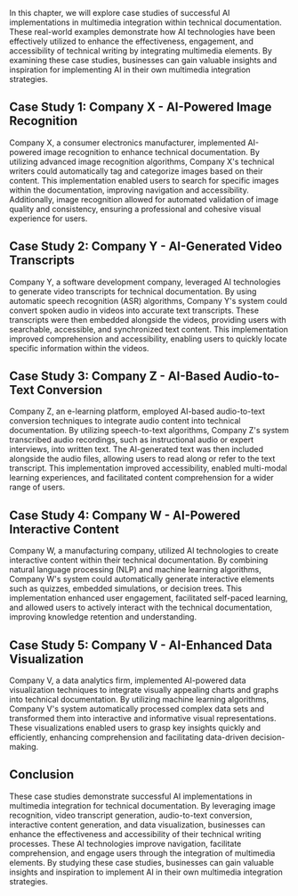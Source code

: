 
In this chapter, we will explore case studies of successful AI implementations in multimedia integration within technical documentation. These real-world examples demonstrate how AI technologies have been effectively utilized to enhance the effectiveness, engagement, and accessibility of technical writing by integrating multimedia elements. By examining these case studies, businesses can gain valuable insights and inspiration for implementing AI in their own multimedia integration strategies.

**Case Study 1: Company X - AI-Powered Image Recognition**
----------------------------------------------------------

Company X, a consumer electronics manufacturer, implemented AI-powered image recognition to enhance technical documentation. By utilizing advanced image recognition algorithms, Company X's technical writers could automatically tag and categorize images based on their content. This implementation enabled users to search for specific images within the documentation, improving navigation and accessibility. Additionally, image recognition allowed for automated validation of image quality and consistency, ensuring a professional and cohesive visual experience for users.

**Case Study 2: Company Y - AI-Generated Video Transcripts**
------------------------------------------------------------

Company Y, a software development company, leveraged AI technologies to generate video transcripts for technical documentation. By using automatic speech recognition (ASR) algorithms, Company Y's system could convert spoken audio in videos into accurate text transcripts. These transcripts were then embedded alongside the videos, providing users with searchable, accessible, and synchronized text content. This implementation improved comprehension and accessibility, enabling users to quickly locate specific information within the videos.

**Case Study 3: Company Z - AI-Based Audio-to-Text Conversion**
---------------------------------------------------------------

Company Z, an e-learning platform, employed AI-based audio-to-text conversion techniques to integrate audio content into technical documentation. By utilizing speech-to-text algorithms, Company Z's system transcribed audio recordings, such as instructional audio or expert interviews, into written text. The AI-generated text was then included alongside the audio files, allowing users to read along or refer to the text transcript. This implementation improved accessibility, enabled multi-modal learning experiences, and facilitated content comprehension for a wider range of users.

**Case Study 4: Company W - AI-Powered Interactive Content**
------------------------------------------------------------

Company W, a manufacturing company, utilized AI technologies to create interactive content within their technical documentation. By combining natural language processing (NLP) and machine learning algorithms, Company W's system could automatically generate interactive elements such as quizzes, embedded simulations, or decision trees. This implementation enhanced user engagement, facilitated self-paced learning, and allowed users to actively interact with the technical documentation, improving knowledge retention and understanding.

**Case Study 5: Company V - AI-Enhanced Data Visualization**
------------------------------------------------------------

Company V, a data analytics firm, implemented AI-powered data visualization techniques to integrate visually appealing charts and graphs into technical documentation. By utilizing machine learning algorithms, Company V's system automatically processed complex data sets and transformed them into interactive and informative visual representations. These visualizations enabled users to grasp key insights quickly and efficiently, enhancing comprehension and facilitating data-driven decision-making.

**Conclusion**
--------------

These case studies demonstrate successful AI implementations in multimedia integration for technical documentation. By leveraging image recognition, video transcript generation, audio-to-text conversion, interactive content generation, and data visualization, businesses can enhance the effectiveness and accessibility of their technical writing processes. These AI technologies improve navigation, facilitate comprehension, and engage users through the integration of multimedia elements. By studying these case studies, businesses can gain valuable insights and inspiration to implement AI in their own multimedia integration strategies.
